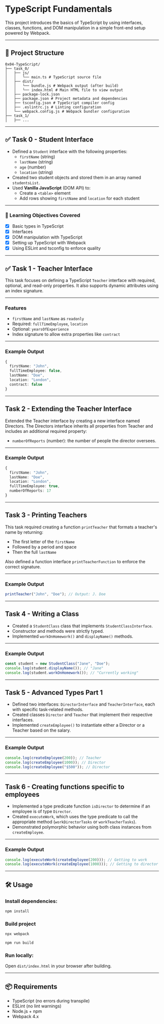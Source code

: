 # TypeScript Fundamentals

This project introduces the basics of TypeScript by using interfaces, classes, functions, and DOM manipulation in a simple front-end setup powered by Webpack.

---

## 📁 Project Structure

```
0x04-TypeScript/
├── task_0/
│   ├── js/
│   │   └── main.ts # TypeScript source file
│   ├── dist/
│   │   └── bundle.js # Webpack output (after build)
│   │   └── index.html # Main HTML file to view output
│   ├── package-lock.json
│   ├── package.json # Project metadata and dependencies
│   ├── tsconfig.json # TypeScript compiler config
│   ├── .eslintrc.js # Linting configuration
│   └── webpack.config.js # Webpack bundler configuration
├── task_1/
│   ├── ...
```

---

## ✅ Task 0 - Student Interface

- Defined a `Student` interface with the following properties:
  - `firstName` (string)
  - `lastName` (string)
  - `age` (number)
  - `location` (string)
- Created two student objects and stored them in an array named `studentsList`.
- Used **Vanilla JavaScript** (DOM API) to:
  - Create a `<table>` element
  - Add rows showing `firstName` and `location` for each student

---

### 🧠 Learning Objectives Covered

- [x] Basic types in TypeScript
- [x] Interfaces
- [x] DOM manipulation with TypeScript
- [x] Setting up TypeScript with Webpack
- [x] Using ESLint and tsconfig to enforce quality

---

## ✅ Task 1 - Teacher Interface

This task focuses on defining a TypeScript `Teacher` interface with required, optional, and read-only properties. It also supports dynamic attributes using an index signature.

---

### Features

- `firstName` and `lastName` as `readonly`
- Required: `fullTimeEmployee`, `location`
- Optional: `yearsOfExperience`
- Index signature to allow extra properties like `contract`

---

### Example Output

```ts
{
  firstName: "John",
  fullTimeEmployee: false,
  lastName: "Doe",
  location: "London",
  contract: false
}
```

---

## Task 2 - Extending the Teacher Interface

Extended the Teacher interface by creating a new interface named Directors. The Directors interface inherits all properties from Teacher and includes an additional required property:

- `numberOfReports` (number): the number of people the director oversees.

---

### Example Output

```ts
{
  firstName: "John",
  lastName: "Doe",
  location: "London",
  fullTimeEmployee: true,
  numberOfReports: 17
}
```

---

## Task 3 - Printing Teachers

This task required creating a function `printTeacher` that formats a teacher's name by returning:

- The first letter of the `firstName`
- Followed by a period and space
- Then the full `lastName`

Also defined a function interface `printTeacherFunction` to enforce the correct signature.

---

### Example Output

```ts
printTeacher("John", "Doe"); // Output: J. Doe
```

---

## Task 4 - Writing a Class

- Created a `StudentClass` class that implements `StudentClassInterface`.
- Constructor and methods were strictly typed.
- Implemented `workOnHomework()` and `displayName()` methods.

---

### Example Output

```ts
const student = new StudentClass("Jane", "Doe");
console.log(student.displayName()); // "Jane"
console.log(student.workOnHomework()); // "Currently working"
```

---

## Task 5 - Advanced Types Part 1

- Defined two interfaces: `DirectorInterface` and `TeacherInterface`, each with specific task-related methods.
- Created classes `Director` and `Teacher` that implement their respective interfaces.
- Implemented `createEmployee()` to instantiate either a Director or a Teacher based on the salary.

---

### Example Output

```ts
console.log(createEmployee(200)); // Teacher
console.log(createEmployee(1000)); // Director
console.log(createEmployee("$500")); // Director
```

---

## Task 6 - Creating functions specific to employees

- Implemented a type predicate function `isDirector` to determine if an employee is of type `Director`.
- Created `executeWork`, which uses the type predicate to call the appropriate method (`workDirectorTasks` or `workTeacherTasks`).
- Demonstrated polymorphic behavior using both class instances from `createEmployee`.

---

### Example Output

```ts
console.log(executeWork(createEmployee(200))); // Getting to work
console.log(executeWork(createEmployee(1000))); // Getting to director tasks
```

---

## 🛠️ Usage

### Install dependencies:

```bash
npm install
```

### Build project

```bash
npx webpack
```

```bash
npm run build
```

### Run locally:

Open `dist/index.html` in your browser after building.

---

## 📦 Requirements

- TypeScript (no errors during transpile)
- ESLint (no lint warnings)
- Node.js + npm
- Webpack 4.x
